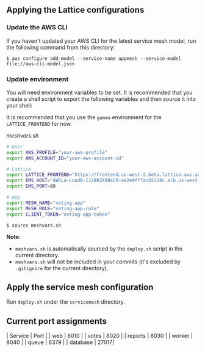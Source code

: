 ## Applying the Lattice configurations

### Update the AWS CLI

If you haven't updated your AWS CLI for the latest service mesh model, run the following
command from this directory:

    $ aws configure add-model --service-name appmesh --service-model file://aws-cli-model.json

### Update environment

You will need environment variables to be set. It is recommended that you create a shell script
to export the following variables and then source it into your shell:

It is recommended that you use the `gamma` environment for the `LATTICE_FRONTEND` for now.

*meshvars.sh*

```sh
# User
export AWS_PROFILE="your-aws-profile"
export AWS_ACCOUNT_ID="your-aws-account-id"

# Lattice
export LATTICE_FRONTEND="https://frontend.us-west-2.beta.lattice.aws.a2z.com/"
export EMS_HOST="AWSLa-LoadB-IJ2ARZX9B4CO-ae2e9ff7acb5328c.elb.us-west-2.amazonaws.com"
export EMS_PORT=80

# App
export MESH_NAME="voting-app"
export MESH_ROLE="voting-app-role"
export CLIENT_TOKEN="voting-app-token"
```

    $ source meshvars.sh


**Note:**

* `meshvars.sh` is automatically sourced by the `deploy.sh` script in the current directory.
* `meshvars.sh` will not be included in your commits (it's excluded by `.gitignore` for the current directory).

## Apply the service mesh configuration

Run `deploy.sh` under the `servicemesh` directory.


## Current port assignments

| Service | Port |
| web | 8010 |
| votes | 8020 |
| reports | 8030 |
| worker | 8040 |
| queue | 6379 |
| database | 27017|

